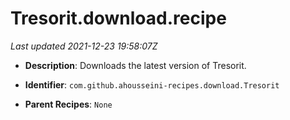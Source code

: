 # Tresorit.download.recipe

_Last updated 2021-12-23 19:58:07Z_

- **Description**: Downloads the latest version of Tresorit.

- **Identifier**: `com.github.ahousseini-recipes.download.Tresorit`

- **Parent Recipes**: `None`